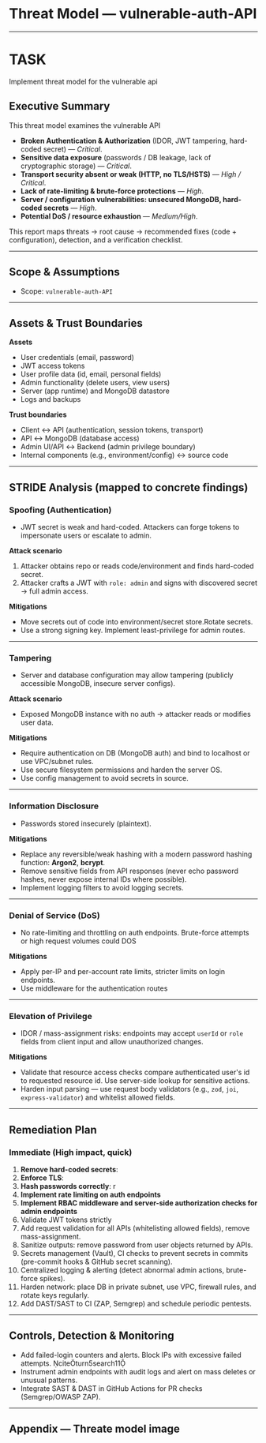 
# Threat Model — vulnerable-auth-API

---

# TASK

Implement threat model for the vulnerable api


## Executive Summary 

This threat model examines the vulnerable API

- **Broken Authentication & Authorization** (IDOR, JWT tampering, hard-coded secret) — *Critical*.  
- **Sensitive data exposure** (passwords / DB leakage, lack of cryptographic storage) — *Critical*.  
- **Transport security absent or weak (HTTP, no TLS/HSTS)** — *High / Critical*.  
- **Lack of rate-limiting & brute-force protections** — *High*.  
- **Server / configuration vulnerabilities: unsecured MongoDB, hard-coded secrets** — *High*.  
- **Potential DoS / resource exhaustion** — *Medium/High*.

This report maps threats → root cause → recommended fixes (code + configuration), detection, and a verification checklist.

---

## Scope & Assumptions
- Scope: `vulnerable-auth-API`   


---

## Assets & Trust Boundaries
**Assets**
- User credentials (email, password)
- JWT access tokens
- User profile data (id, email, personal fields)
- Admin functionality (delete users, view users)
- Server (app runtime) and MongoDB datastore
- Logs and backups

**Trust boundaries**
- Client ↔ API (authentication, session tokens, transport)
- API ↔ MongoDB (database access)
- Admin UI/API ↔ Backend (admin privilege boundary)
- Internal components (e.g., environment/config) ↔ source code

---

## STRIDE Analysis (mapped to concrete findings)

### Spoofing (Authentication)

- JWT secret is weak and hard-coded. Attackers can forge tokens to impersonate users or escalate to admin.

**Attack scenario**
1. Attacker obtains repo or reads code/environment and finds hard-coded secret.  
2. Attacker crafts a JWT with `role: admin` and signs with discovered secret → full admin access.

**Mitigations**
- Move secrets out of code into environment/secret store.Rotate secrets.
- Use a strong signing key. Implement least-privilege for admin routes.

---

### Tampering

- Server and database configuration may allow tampering (publicly accessible MongoDB, insecure server configs). 

**Attack scenario**
- Exposed MongoDB instance with no auth → attacker reads or modifies user data.

**Mitigations**
- Require authentication on DB (MongoDB auth) and bind to localhost or use VPC/subnet rules.  
- Use secure filesystem permissions and harden the server OS.  
- Use config management to avoid secrets in source.


---

### Information Disclosure

- Passwords stored insecurely (plaintext).

**Mitigations**
- Replace any reversible/weak hashing with a modern password hashing function: **Argon2**, **bcrypt**. 
- Remove sensitive fields from API responses (never echo password hashes, never expose internal IDs where possible).  
- Implement logging filters to avoid logging secrets.


---

### Denial of Service (DoS)

- No rate-limiting and throttling on auth endpoints. Brute-force attempts or high request volumes could DOS

**Mitigations**
- Apply per-IP and per-account rate limits, stricter limits on login endpoints.
- Use middleware for the authentication routes

---

### Elevation of Privilege

- IDOR / mass-assignment risks: endpoints may accept `userId` or `role` fields from client input and allow unauthorized changes.

**Mitigations**
- Validate that resource access checks compare authenticated user's id to requested resource id. Use server-side lookup for sensitive actions.  
- Harden input parsing — use request body validators (e.g., `zod`, `joi`, `express-validator`) and whitelist allowed fields.


---

## Remediation Plan 

### Immediate (High impact, quick)
1. **Remove hard-coded secrets**:
2. **Enforce TLS**:
3. **Hash passwords correctly**: r
4. **Implement rate limiting on auth endpoints**
5. **Implement RBAC middleware and server-side authorization checks for admin endpoints**
6. Validate JWT tokens strictly
7. Add request validation for all APIs (whitelisting allowed fields), remove mass-assignment.
8. Sanitize outputs: remove password from user objects returned by APIs.
9. Secrets management (Vault), CI checks to prevent secrets in commits (pre-commit hooks & GitHub secret scanning).
10. Centralized logging & alerting (detect abnormal admin actions, brute-force spikes).
11. Harden network: place DB in private subnet, use VPC, firewall rules, and rotate keys regularly.
12. Add DAST/SAST to CI (ZAP, Semgrep) and schedule periodic pentests.

---

## Controls, Detection & Monitoring
- Add failed-login counters and alerts. Block IPs with excessive failed attempts. citeturn5search11  
- Instrument admin endpoints with audit logs and alert on mass deletes or unusual patterns.  
- Integrate SAST & DAST in GitHub Actions for PR checks (Semgrep/OWASP ZAP).

---

## Appendix — Threate model image

